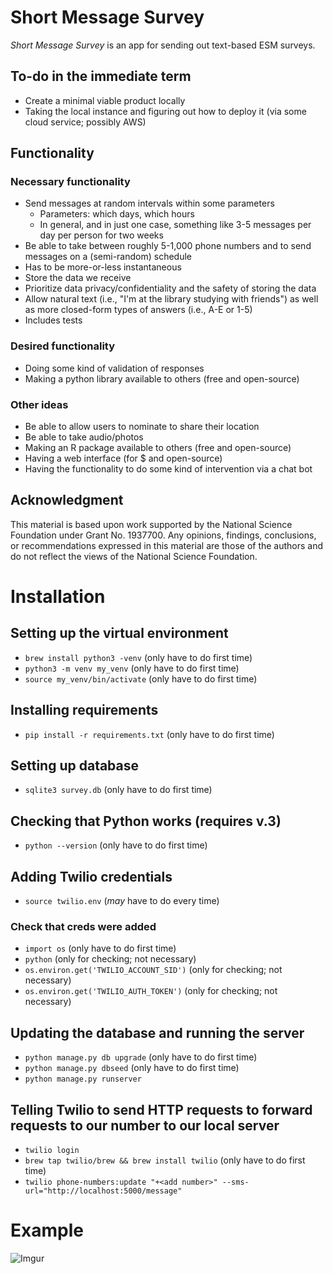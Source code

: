 # Short Message Survey

*Short Message Survey* is an app for sending out text-based ESM surveys.

## To-do in the immediate term

- Create a minimal viable product locally
- Taking the local instance and figuring out how to deploy it (via some cloud service; possibly AWS)

## Functionality

### Necessary functionality

- Send messages at random intervals within some parameters
  - Parameters: which days, which hours
  - In general, and in just one case, something like 3-5 messages per day per person for two weeks
- Be able to take between roughly 5-1,000 phone numbers and to send messages on a (semi-random) schedule
- Has to be more-or-less instantaneous 
- Store the data we receive
- Prioritize data privacy/confidentiality and the safety of storing the data
- Allow natural text (i.e., "I'm at the library studying with friends") as well as more closed-form types of answers (i.e., A-E or 1-5)
- Includes tests

### Desired functionality

- Doing some kind of validation of responses
- Making a python library available to others (free and open-source)

### Other ideas

- Be able to allow users to nominate to share their location
- Be able to take audio/photos
- Making an R package available to others (free and open-source)
- Having a web interface (for $ and open-source)
- Having the functionality to do some kind of intervention via a chat bot

## Acknowledgment

This material is based upon work supported by the National Science Foundation under Grant No. 1937700. Any opinions, findings, conclusions, or recommendations expressed in this material are those of the authors and do not reflect the views of the National Science Foundation.

# Installation

## Setting up the virtual environment

- `brew install python3 -venv` (only have to do first time)
- `python3 -m venv my_venv` (only have to do first time)
- `source my_venv/bin/activate` (only have to do first time)

## Installing requirements

- `pip install -r requirements.txt` (only have to do first time)

## Setting up database

- `sqlite3 survey.db` (only have to do first time)

## Checking that Python works (requires v.3)

- `python --version` (only have to do first time)

## Adding Twilio credentials

- `source twilio.env` (*may* have to do every time)

### Check that creds were added

- `import os` (only have to do first time)
- `python` (only for checking; not necessary)
- `os.environ.get('TWILIO_ACCOUNT_SID')` (only for checking; not necessary)
- `os.environ.get('TWILIO_AUTH_TOKEN')` (only for checking; not necessary)

## Updating the database and running the server

- `python manage.py db upgrade` (only have to do first time)
- `python manage.py dbseed` (only have to do first time)
- `python manage.py runserver` 

## Telling Twilio to send HTTP requests to forward requests to our number to our local server

- `twilio login` 
- `brew tap twilio/brew && brew install twilio` (only have to do first time)
- `twilio phone-numbers:update "+<add number>" --sms-url="http://localhost:5000/message"`

# Example

![Imgur](https://i.imgur.com/phHIZRt.png)
